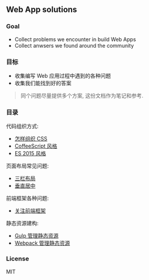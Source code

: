 
Web App solutions
----

### Goal

* Collect problems we encounter in build Web Apps
* Collect anwsers we found around the community

### 目标

* 收集编写 Web 应用过程中遇到的各种问题
* 收集我们能找到好的答案

> 同个问题尽量提供多个方案, 这份文档作为笔记和参考.

### 目录

代码组织方式:

* [怎样组织 CSS](./cases/coding-style.md)
* [CoffeeScript 风格]()
* [ES 2015 风格]()

页面布局常见问题:

* [三栏布局](./cases/layout.md)
* [垂直居中](./cases/layout.md#centered-vertically)

前端框架各种问题:

* [关注前端框架](./cases/mvc.md)

静态资源建构:

* [Gulp 管理静态资源](./cases/assets-building.md)
* [Webpack 管理静态资源](./cases/assets-building.md)

### License

MIT
